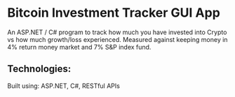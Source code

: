 # Bitcoin Investment Tracker GUI App
An ASP.NET / C# program to track how much you have invested into Crypto vs how much growth/loss experienced. Measured against keeping money in 4% return money market and 7% S&P index fund.

## Technologies:
Built using: ASP.NET, C#, RESTful APIs
